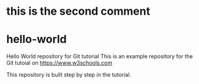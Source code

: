 # this is the second comment 
# hello-world
Hello World repository for Git tutorial
This is an example repository for the Git tutoial on https://www.w3schools.com

This repository is built step by step in the tutorial.